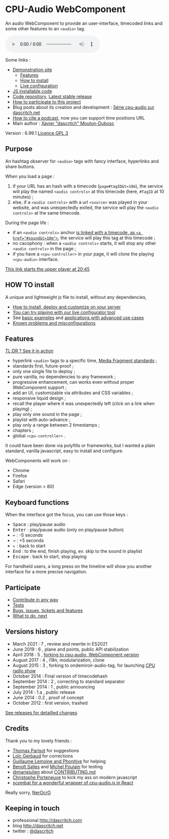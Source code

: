 CPU-Audio WebComponent
======================

An audio WebComponent to provide an user-interface, timecoded links and some other features to an `<audio>` tag.

<!-- calling the webcomponent -->
<cpu-audio 
    title="Au carnaval avec Samba Résille (2003)"
    poster="https://dascritch.net/vrac/.blog2/entendu/.1404-SambaResille_m.jpg"
    canonical="https://dascritch.net/post/2014/04/08/Au-Carnaval-avec-Samba-R%C3%A9sille"
    twitter="@dascritch"
    >
    <audio controls id="sound">
        <source src="https://dascritch.net/vrac/sonores/podcast/1404-SambaResille2003.mp3" type="audio/mpeg">
    </audio>
    <!-- {% include no_component_message.html %} -->
</cpu-audio>

Some links :
* [Demonstration site](https://dascritch.github.io/cpu-audio/)
    * [Features](https://dascritch.github.io/cpu-audio/FEATURES)
    * [How to install](https://dascritch.github.io/cpu-audio/INSTALL)
    * [Live configuration](https://dascritch.github.io/cpu-audio/LIVE)
* [JS installable code](https://dascritch.github.io/cpu-audio/build/cpu-audio.js) 
* [Code repository](https://github.com/dascritch/cpu-audio/), [Latest stable release](https://github.com/dascritch/cpu-audio/releases/latest)
* [How to participate to this project](https://github.com/dascritch/cpu-audio/blob/master/CONTRIBUTING.md)
* Blog posts about its creation and development : [Série cpu-audio sur dascritch.net](https://dascritch.net/serie/cpu-audio)
* [How to cite a podcast](https://www.buzzsprout.com/blog/cite-podcast), now you can support time positions URL
* Main author : [Xavier "dascritch" Mouton-Dubosc](http://dascritch.com)

Version : 6.99.1 [Licence GPL 3](LICENSE)

Purpose
-------

An hashtag observer for `<audio>` tags with fancy interface, hyperlinks and share buttons.

When you load a page :

1. if your URL has an hash with a timecode (`page#tagID&t=10m`), the service will play the named `<audio controls>` at this timecode (here, `#TagID` at 10 minutes) ;
2. else, if a `<audio controls>` with a url `<source>` was played in your website, and was unexpectedly exited, the service will play the `<audio controls>` at the same timecode.

During the page life :

* if an `<audio controls>` anchor <a href="#sound&t=10m">is linked with a timecode, as `<a href="#sound&t=10m">`</a>, the service will play this tag at this timecode ;
* no cacophony : when a `<audio controls>` starts, it will stop any other `<audio controls>` in the page ;
* if you have a `<cpu-controller>` in your page, it will clone the playing `<cpu-audio>` interface.

<a href="#sound&t=20m45s">This link starts the upper player at 20:45</a>


HOW TO install
--------------

A unique and lightweight js file to install, without any dependencies, 

* [How to install, deploy and customize on your server](INSTALL)
* [You can try playing with our live configurator tool](LIVE)
* See [basic examples](examples) and [applications with advanced use cases](applications) 
* [Known problems and misconfigurations](TROUBLESHOOTING)


Features
---------

[TL;DR ? See it in action](FEATURES)

* hyperlink `<audio>` tags to a specific time, [Media Fragment standards](https://www.w3.org/TR/media-frags/) ;
* standards first, future-proof ;
* only one single file to deploy ;
* pure vanilla, no dependencies to any framework ;
* progressive enhancement, can works even without proper WebComponent support ;
* add an UI, customizable via attributes and CSS variables ;
* responsive liquid design ;
* recall the player where it was unexpectedly left (click on a link when playing) ;
* play only one sound in the page ;
* playlist with auto-advance ;
* play only a range between 2 timestamps ;
* chapters ;
* global `<cpu-controller>` .

It could have been done via polyfills or frameworks, but I wanted a plain standard, vanilla javascript, easy to install and configure.

WebComponents will work on : 

* Chrome
* Firefox
* Safari
* Edge (version > 80) 


Keyboard functions
------------------

When the interface got the focus, you can use those keys :

* <kbd>Space</kbd> : play/pause audio
* <kbd>Enter</kbd> : play/pause audio (only on play/pause button)
* <kbd>←</kbd> : -5 seconds
* <kbd>→</kbd> : +5 seconds
* <kbd>↖</kbd> : back to start
* <kbd>End</kbd> : to the end, finish playing, ev. skip to the sound in playlist
* <kbd>Escape</kbd> : back to start, stop playing

For handheld users, a long press on the timeline will show you another interface for a more precise navigation.


Participate
-----------

* [Contribute in any way](https://github.com/dascritch/cpu-audio/blob/master/CONTRIBUTING.md)
* [Tests](tests/tests-minimal.html)
* [Bugs, issues, tickets and features](https://github.com/dascritch/cpu-audio/issues)
* [What to do, next](https://github.com/dascritch/cpu-audio/blob/master/TODO.md)


Versions history
----------------

* March 2021 : 7 , review and rewrite in ES2021
* June 2019 : 6 , plane and points, public API stabilization
* April 2018 : 5 , [forking to cpu-audio, WebComponent version](https://github.com/dascritch/ondemiroir-audio-tag/issues/7#issuecomment-382043789)
* August 2017 : 4 , i18n, modularization, clone
* August 2015 : 3 , forking to ondemiroir-audio-tag, for launching [CPU radio show](http://cpu.pm)
* October 2014 : Final version of timecodehash
* September 2014 : 2 , correcting to standard separator
* September 2014 : 1 , public announcing
* July 2014 : 1.a , public release
* June 2014 : 0.2 , proof of concept
* October 2012 : first version, trashed

[See releases for detailled changes](https://github.com/dascritch/cpu-audio/releases)


Credits
-------

Thank you to my lovely friends :
* [Thomas Parisot](https://oncletom.io/) for suggestions
* [Loïc Gerbaud](https://github.com/chibani) for corrections
* [Guillaume Lemoine and Phonitive](http://www.phonitive.fr/) for helping
* [Benoît Salles](https://twitter.com/infestedgrunt) and [Michel Poulain](https://twitter.com/MichelPoulain) for testing
* [@mariejulien](https://twitter.com/mariejulien/status/1047827583126183937) about [CONTRIBUTING.md](https://github.com/dascritch/cpu-audio/blob/master/CONTRIBUTING.md)
* [Christophe Porteneuve](https://twitter.com/porteneuve) to kick my ass on modern javascript
* [scombat for a wonderful wrapper of cpu-audio.js in React](https://github.com/scombat/react-cpu-audio)

Really sorry, [NerOcrO](https://github.com/NerOcrO)


Keeping in touch
----------------

* professional <http://dascritch.com>
* blog <http://dascritch.net>
* twitter : [@dascritch](https://twitter.com/dascritch)

<!-- {% include footer.html %} -->
